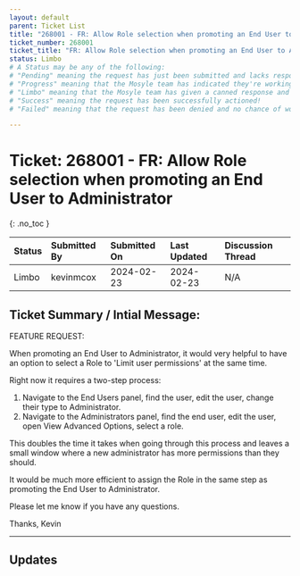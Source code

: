 ```yaml
---
layout: default
parent: Ticket List
title: "268001 - FR: Allow Role selection when promoting an End User to Administrator"
ticket_number: 268001
ticket_title: "FR: Allow Role selection when promoting an End User to Administrator"
status: Limbo
# A Status may be any of the following:
# "Pending" meaning the request has just been submitted and lacks response.
# "Progress" meaning that the Mosyle team has indicated they're working on it.
# "Limbo" meaning that the Mosyle team has given a canned response and the request has been closed without much of a followup.
# "Success" meaning the request has been successfully actioned!
# "Failed" meaning that the request has been denied and no chance of working on it 😔

---
```


# Ticket: 268001 - FR: Allow Role selection when promoting an End User to Administrator
{: .no_toc }
  
| Status | Submitted By | Submitted On | Last Updated | Discussion Thread |
|:---|:---|:---|:---|:---|
| Limbo | kevinmcox | 2024-02-23 | 2024-02-23 | N/A |

## Ticket Summary / Intial Message:

FEATURE REQUEST:

When promoting an End User to Administrator, it would very helpful to have an option to select a Role to 'Limit user permissions' at the same time.

Right now it requires a two-step process:

1. Navigate to the End Users panel, find the user, edit the user, change their type to Administrator.
2. Navigate to the Administrators panel, find the end user, edit the user, open View Advanced Options, select a role.

This doubles the time it takes when going through this process and leaves a small window where a new administrator has more permissions than they should.

It would be much more efficient to assign the Role in the same step as promoting the End User to Administrator.

Please let me know if you have any questions.

Thanks,
Kevin

---

## Updates

<!-- 
Please do descending order for recency, oldest -> most recent
Replace line breaks with <br><br> tags

Quick template:

### Date YYYY-MM-DD

|From: | Mosyle Support |
|:---|:---|
|| *Paragraph 1<br><br>Paragraph 2<br><br>Paragraph 3<br><br>.* |

-->
